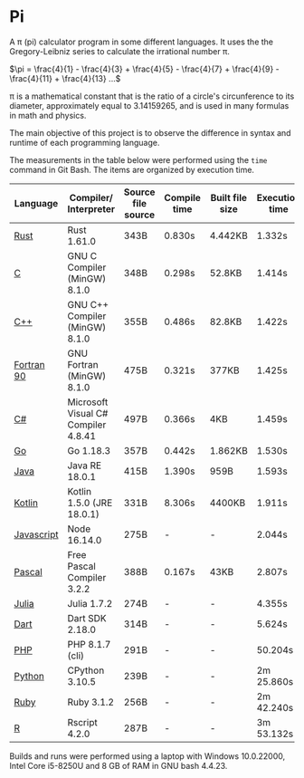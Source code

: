 # Pi

A &pi; (pi) calculator program in some different languages. It uses the the Gregory-Leibniz series to calculate the irrational number &pi;.

$\pi = \frac{4}{1} - \frac{4}{3} + \frac{4}{5} - \frac{4}{7} + \frac{4}{9} - \frac{4}{11} + \frac{4}{13} ...$

&pi; is a mathematical constant that is the ratio of a circle's circunference to its diameter, approximately equal to 3.14159265, and is used in many formulas in math and physics.

The main objective of this project is to observe the difference in syntax and runtime of each programming language.

The measurements in the table below were performed using the `time` command in Git Bash. The items are organized by execution time.

| Language | Compiler/ Interpreter | Source file source | Compile time| Built file size| Execution time |
| --- | --- | --- | --- | --- | --- |
| <a href="./src/pi.rs">Rust</a> | Rust 1.61.0 |343B| 0.830s |4.442KB| 1.332s |
| <a href="./src/pi.c">C</a> | GNU C Compiler (MinGW) 8.1.0 | 348B | 0.298s |52.8KB| 1.414s |
| <a href="./src/pi.cpp">C++</a> | GNU C++ Compiler (MinGW) 8.1.0 | 355B | 0.486s |82.8KB| 1.422s |
| <a href="./src/pi.f90">Fortran 90</a> | GNU Fortran (MinGW) 8.1.0 | 475B | 0.321s | 377KB| 1.425s |
| <a href="./src/pi.cs">C#</a> | Microsoft Visual C# Compiler 4.8.41 | 497B | 0.366s | 4KB| 1.459s |
| <a href="./src/pi.go">Go</a> | Go 1.18.3 | 357B | 0.442s | 1.862KB| 1.530s |
| <a href="./src/Pi.java">Java</a> | Java RE 18.0.1 | 415B | 1.390s |959B| 1.593s |
| <a href="./src/pi.kt">Kotlin</a> | Kotlin 1.5.0 (JRE 18.0.1) | 331B | 8.306s | 4400KB| 1.911s |
| <a href="./src/pi.js">Javascript</a> | Node 16.14.0 | 275B | - | - | 2.044s |
| <a href="./src/pi.pp">Pascal</a> | Free Pascal Compiler 3.2.2| 388B| 0.167s |43KB| 2.807s |
| <a href="./src/pi.jl">Julia</a> | Julia 1.7.2 | 274B | - | - | 4.355s |
| <a href="./src/pi.dart">Dart</a> | Dart SDK 2.18.0 | 314B | - | - | 5.624s |
| <a href="./src/pi.php">PHP</a> | PHP 8.1.7 (cli)| 291B | - | - | 50.204s |
| <a href="./src/pi.py">Python</a> | CPython 3.10.5 |239B | - | - | 2m 25.860s |
| <a href="./src/pi.rb">Ruby</a> | Ruby 3.1.2 |256B| - | - | 2m 42.240s |
| <a href="./src/pi.r">R</a> | Rscript 4.2.0 | 287B| - | - | 3m 53.132s |

Builds and runs were performed using a laptop with Windows 10.0.22000, Intel Core i5-8250U and 8 GB of RAM in GNU bash 4.4.23.
